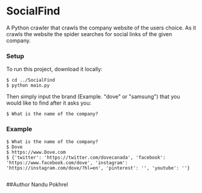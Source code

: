 # SocialFind

A Python crawler that crawls the company website of the users choice. As it crawls the website the spider searches for social links of the given company.

 ### Setup
To run this project, download it locally:

```
$ cd ../SocialFind
$ python main.py
```

Then simply input the brand (Example. "dove" or "samsung") that you would like to find after it asks you:
```
$ What is the name of the company? 
```

### Example
```
$ What is the name of the company? 
$ Dove
$ https://www.Dove.com
$ {'twitter': 'https://twitter.com/dovecanada', 'facebook': 'https://www.facebook.com/dove', 'instagram': 'https://instagram.com/dove/?hl=en', 'pinterest': '', 'youtube': ''}
	
```

##Author Nandu Pokhrel
